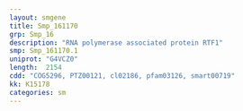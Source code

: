 ```yaml
---
layout: smgene
title: Smp_161170
grp: Smp_16
description: "RNA polymerase associated protein RTF1"
smp: Smp_161170.1
uniprot: "G4VCZ0"
length:  2154
cdd: "COG5296, PTZ00121, cl02186, pfam03126, smart00719"
kk: K15178
categories: sm
---
```

